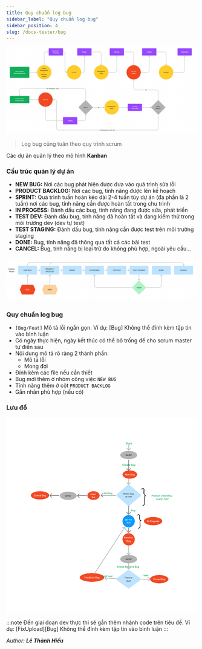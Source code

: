 ```yaml
---
title: Quy chuẩn log bug
sidebar_label: "Quy chuẩn log bug"
sidebar_position: 4
slug: /docs-tester/bug
---
```


![bug](./img/progess.jpg)

> Log bug cũng tuân theo quy trình scrum

Các dự án quản lý theo mô hình **Kanban**

### Cấu trúc quản lý dự án

- **NEW BUG:** Nơi các bug phát hiện được đưa vào quá trình sửa lỗi
- **PRODUCT BACKLOG:** Nơi các bug, tính năng được lên kế hoạch
- **SPRINT:** Quá trình tuần hoàn kéo dài 2-4 tuần tùy dự án (đa phần là 2 tuần) nơi các bug, tính năng cần được hoàn tất trong chu trình
- **IN PROGESS:** Đánh dấu các bug, tính năng đang được sửa, phát triển
- **TEST DEV:** Đánh dấu bug, tính năng đã hoàn tất và đang kiểm thử trong môi trường dev (dev tự test)
- **TEST STAGING:** Đánh dấu bug, tính năng cần được test trên môi trường staging
- **DONE:** Bug, tính năng đã thông qua tất cả các bài test
- **CANCEL:** Bug, tính năng bị loại trừ do không phù hợp, ngoài yêu cầu...

![bug](./img/kanban.png)

### Quy chuẩn log bug

- `[Bug/Feat]` Mô tả lỗi ngắn gọn. Ví dụ: [Bug] Không thể đính kèm tập tin vào bình luận
- Có ngày thực hiện, ngày kết thúc có thể bỏ trống để cho scrum master tự điền sau
- Nội dung mô tả rõ ràng 2 thành phần:
  - Mô tả lỗi
  - Mong đợi
- Đính kèm các file nếu cần thiết
- Bug mới thêm ở nhóm công việc `NEW BUG`
- Tính năng thêm ở cột `PRODUCT BACKLOG`
- Gắn nhãn phù hợp (nếu có)

### Lưu đồ

![bug](./img/bug.jpg)

:::note
Đến giai đoạn dev thực thi sẽ gắn thêm nhánh code trên tiêu đề. Ví dụ: [FixUpload][Bug] Không thể đính kèm tập tin vào bình luận
:::

<div class="text-right">

_Author: **Lê Thành Hiếu**_

</div>
